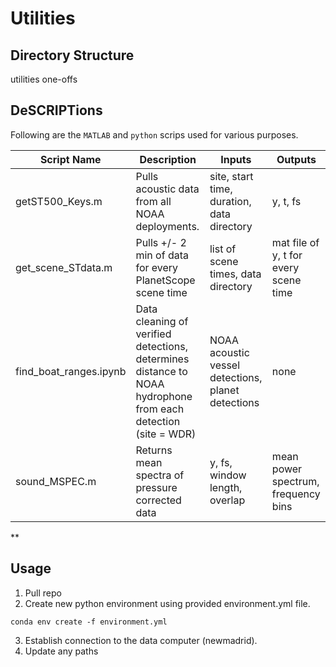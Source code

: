 # Utilities

## Directory Structure

utilities
one-offs

## DeSCRIPTions

Following are the `MATLAB` and `python` scrips used for various purposes.

Script Name | Description | Inputs | Outputs
-----|-----|-----|-----|
getST500_Keys.m | Pulls acoustic data from all NOAA deployments. | site, start time, duration, data directory | y, t, fs
get_scene_STdata.m | Pulls +/- 2 min of data for every PlanetScope scene time | list of scene times, data directory | mat file of y, t for every scene time
find_boat_ranges.ipynb | Data cleaning of verified detections, determines distance to NOAA hydrophone from each detection (site = WDR) | NOAA acoustic vessel detections, planet detections | none
sound_MSPEC.m | Returns mean spectra of pressure corrected data | y, fs, window length, overlap | mean power spectrum, frequency bins
**



## Usage

1. Pull repo
2. Create new python environment using provided environment.yml file.

`conda env create -f environment.yml`

3. Establish connection to the data computer (newmadrid).
4. Update any paths 
